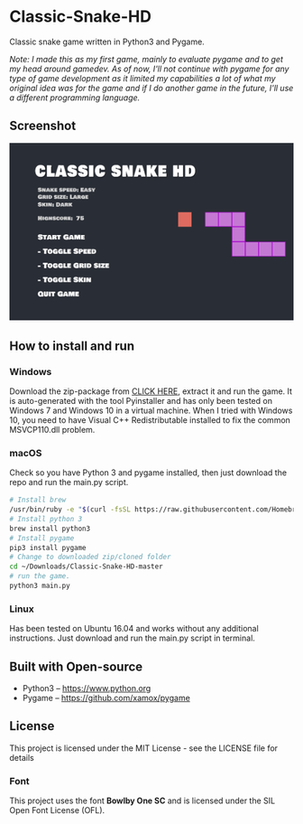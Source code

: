 # Classic-Snake-HD
Classic snake game written in Python3 and Pygame.

*Note:
I made this as my first game, mainly to evaluate pygame and to get my head around gamedev. As of now, I'll not continue with pygame for any type of game development as it limited my capabilities a lot of what my original idea was for the game and if I do another game in the future, I'll use a different programming language.*

## Screenshot

![Screenshot of version 1.0](/screenshot.png?raw=true "Screenshot of version 1.0")

## How to install and run

### Windows
Download the zip-package from [CLICK HERE](https://github.com/renegadevi/Classic-Snake-HD/releases), extract it and run the game. It is auto-generated with the tool Pyinstaller and has only been tested on Windows 7 and Windows 10 in a virtual machine. When I tried with Windows 10, you need to have Visual C++ Redistributable installed to fix the common MSVCP110.dll problem.

### macOS
Check so you have Python 3 and pygame installed, then just download the repo and run the main.py script.

```sh
# Install brew
/usr/bin/ruby -e "$(curl -fsSL https://raw.githubusercontent.com/Homebrew/install/master/install)"
# Install python 3
brew install python3
# Install pygame
pip3 install pygame
# Change to downloaded zip/cloned folder
cd ~/Downloads/Classic-Snake-HD-master
# run the game.
python3 main.py
```

### Linux
Has been tested on Ubuntu 16.04 and works without any additional instructions. Just download and run the main.py script in terminal.

## Built with Open-source

- Python3 – https://www.python.org
- Pygame – https://github.com/xamox/pygame

## License

This project is licensed under the MIT License - see the LICENSE file for details

### Font

This project uses the font **Bowlby One SC** and is licensed under the SIL Open Font License (OFL).  
